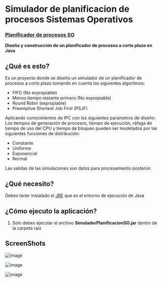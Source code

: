 # Simulador de planificacion de procesos Sistemas Operativos

### [Planificador de procesos SO](http://spantons.github.io/Simulador-de-Planificacion-Sistemas-Operativos)

**Diseño y construcción de un planificador de procesos a corto plazo en Java**

## ¿Qué es esto?
Es un proyecto donde se diseño un simulador de un planificador de procesos a corto plazo tomando en cuenta los siguientes algoritmos:
  * FIFO (No expropiable)
  * Menos tiempo restante primero (No expropiable)
  * Round Robin (expropiable)
  * Preemptive Shortest Job First (PSJF)

Aplicando conocimientos de IPC con los siguientes parámetros de diseño:
  Los tiempos de generación de procesos, tiempo  de ejecución,  ráfaga de tiempo de uso del CPU y tiempo de bloqueo pueden ser modelados por las siguientes funciones de distribución:
  * Constante
  * Uniforme
  * Exponencial
  * Normal
  
  Las salidas de las simulaciones son datos para procesamiento posterior.

## ¿Qué necesito?
Debes tener instalado el [JRE](http://www.java.com/es/download/) que es el entorno de ejecución de Java

## ¿Cómo ejecuto la aplicación?
 1. Solo debes ejecutar el archivo **SimuladorPlanificacionSO.jar** dentro de la carpeta raíz 

## ScreenShots
![image](https://user-images.githubusercontent.com/3026639/68531561-59ca6900-02f2-11ea-9ada-7abbba488777.png)

![image](https://user-images.githubusercontent.com/3026639/68531565-63ec6780-02f2-11ea-81a3-f2aef5b57ef1.png)

![image](https://user-images.githubusercontent.com/3026639/68531567-6949b200-02f2-11ea-9bde-f89000fd2023.png)

